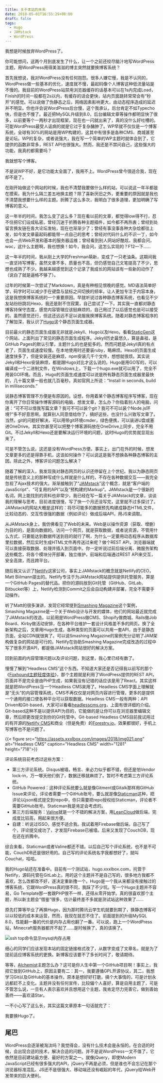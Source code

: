 ```yaml
---
title: 关于本站的未来
date: 2018-05-01T16:55:29+08:00
draft: false
tags:
  - Hugo
  - JAMstack
  - WordPress
---
```


我想是时候放弃WordPress了。

你可能想问，这两个月到底发生了什么，让一个之前还绞尽脑汁地写WordPress主题，用WordPress用得美滋滋的博主突然就要换博客系统？

首先我想说，我对WordPress没有任何抱怨。很多人嫌它慢，我是不认同的，WordPress做一些基本的优化，速度就不慢，最起码像个人博客这种低流量站是不慢的。我目前的WordPress站禁用浏览器缓存的话基本可以在1s内完成Load，Finish的时间一般都在2s以内，有缓存的话会更快，站内页面跳转常常会有“秒开”的感觉。可以说做了伪静态之后，网络因素影响更大，由动态程序造成的延迟并不明显。你也许会说WordPress后台慢，这个我承认，后台肯定不如Typecho快，但是也不慢了。最近把MySQL升级到8.0，后台编辑文章等操作都明显快了很多，以前要等个一两秒才出现框架，现在也一闪就出来了，真的没什么好吐槽的。可能WordPress最受人诟病的就是它过于复杂臃肿了。WP早就不仅仅是一个博客系统，全球有30%的网站是用WP构建的，这其中有很多是各种CMS、商城甚至是论坛。WP的复杂，或者说强大，我在写一个简单的WP主题时就体会到了，它提供的函数非常多，REST API也很强大。然而，我还是不禁问自己，这些强大的功能，我真的都需要吗？

我就想写个博客。

不是说WP不好，是它功能太全面了，我用不上。WordPress曾今很适合我，现在却不是了。

在刚开始做这个网站的时候，我也不清楚我要做什么样的站，可以说这一年半都是在摸索。我为什么隔三差五地换主题？除了喜新厌旧之外，更重要的原因就是我也不清楚我想要什么样的主题。折腾了这么多次，我明白了很多道理，更加明确了写博客的意义。

这一年半的时间，我怎么变了这么多？现在看以前的文章，都觉得low得不行，忍不住把它们设成私密。曾经沉迷于折腾各种主题插件，如今都不再热衷；曾经到处留言换友链在各大论坛发帖，现在也渐渐少了；曾经有事没事各种大杂烩都往上发，如今发文章最起码都能带一点自己的思考；曾经对代码什么的不识一丁，如今也会一点Web开发和基本的服务器运维；曾经看到别人网站好酷炫，我都会问，woc，这什么主题啊，我也想换！如今，我会问，这怎么实现的？F12一下……

这一年半的时间，我从刚上大学的Freshman萌新，变成了一只老油条。这期间我一直坚持写博客，虽然文章不多，质量也不高，但仍感觉自己文笔提高了不少，思想也成熟了不少。我越来越感觉到这个记录了我成长的网站该有一些新的动作了（说白了就是逼格不够了）。

过年的时候第一次尝试了Markdown，真是有种相见恨晚的感觉。MD语法简单好学，码字时可以减少手在键盘与鼠标之间切换的频率，让人更加专注于内容本身。这是我想换博客系统的一个重要原因。早就听说过各种静态博客系统，也看见不少友站纷纷跳坑Hexo，我还是耐不住寂寞，自己尝试了一下。其实我一直都对静态博客持保守态度，感觉内容管理应该挺麻烦的，自己用过了以后感觉也是可以接受的。虽然感觉还行，但这还远远不足以说服我换博客系统。随着对静态博客程序的了解加深，我认识了[Hugo](https://gohugo.io)这个静态页面生成器。

目前最火的静态页面生成器无非就是Jekyll、Hugo以及Hexo。看看[StaticGen](https://www.staticgen.com/)这个网站，上面列出了常见的静态页面生成程序。Jekyll历史最悠久，算是鼻祖，是GitHub Pages的默认引擎，主题什么的也是挺多的。然而问题是Jekyll真的有点老了，页面生成速度较慢。在本地使用时还要装ruby，略麻烦。Hexo的页面生成速度快多了，但是安装还是麻烦，npm安装几千个文件，想想就很烦。其实说Jekyll和Hexo安装麻烦，都是跟Hugo对比才这么说的。Hugo是用GO写的，可以编译成一个二进制文件，在Windows上，下载一个hugo.exe就可以用了，完全不用装GO环境。而且，Hugo的页面生成速度可以说是所有静态页面生成器里最快的，几十篇文章一般也就几百毫秒。真如官网上所说：“Install in seconds, build in milliseconds.”

说静态博客管理不方便是有原因的。设想，你用着某个静态博客程序写博客，现在你离开了你日常操作博客源码的电脑，想发文章，怎么办？你指着别人的电脑，问道：“可不可以借我写篇文章？我可不可以装个git？我可不可以装个Node.js环境?”多不好意思啊，就算别人同意借给你了，搞好这些，也没什么兴致写文章了。当然，git的问题好解决，可以用带git环境cmder，绿色便携，可以装进U盘或塞进OneDrive。其实你甚至可以把整个博客源码放在OneDrive上同步，完全不用Git。不过Jekyll和Hexo还是要解决运行环境的问题，这时Hugo的优势就显现出来了。

可是不管怎么说，这还是没有WordPress方便。事实上，出门在外的时候，想发文章更多的还是得靠手机，这该如何操作？可以说这是我不想换各种静态博客的主因。除此之外，博客评论问题怎么解决？

随着了解的深入，我发现我对静态网页的认识还停留在上个世纪。我以为静态网页就是传统意义上的那种写成什么样就是什么样的，不存在各种数据交互——我完全忽视了Ajax技术的强大。渐渐接触到了“[JAMstack](https://jamstack.org)”这个概念，就是“客户端的JavaScript”、“可复用的API”以及“预构建的Markup”。JAMstack是一个很新的名词，网上能找到的资料也非常少，我已经在写一篇关于JAMstack的文章，谈谈我的理解与思考，目前进度很慢，写了快一个月还没写完，这里就不过多探讨了。JAMstack的网站大概是这样的：将尽可能多的数据预先构建成静态HTML文件，比较动态的、交互性很强的数据（例如评论）做成后端API，用JS来调取。

从JAMstack身上，我仿佛看见了Web的未来。Web是以操作资源（获取、增删）为目的的，是面向数据的。访问一个网页，就是获取数据，或者说资源，不管用什么方式，只要能达到数据传送到目的就行了啊，为什么一定要用动态程序从数据库里拉数据，然后实时生成HTML文件再传送过来呢？做个REST API，浏览器端就可以直接获取数据、处理并插入到页面中。你一定听说过前后端分离、微服务架构这些概念，将各个模块分开部署，独立维护，前端和后端通过REST API来交互，安全高效，而且跨平台。

随后我又认识了[Netlify](https://www.netlify.com)这家公司，事实上JAMstack的概念就是Netlify的CEO，Matt Biilmann提出的。Netlify专注于为JAMstack网站提供提供托管服务，算是一个GitHub Pages的替代品。把你的源码放到Git托管（GitHub、GitLab、Bitbucket等）上，Netlify检测到Commit之后会自动构建并部署，完全不需要手动操作。

听了Matt的很多演讲，发现它经常提到[Smashing Magazine](https://www.smashingmagazine.com/)这个案例，Smashing Magazine是一个关于Web设计与开发的媒体，他们的网站最近就完成了JAMstack的改造。以前用是WordPress做CMS、Shopify做商城、Rails做Job Board、Kirby做活动安排，在各种平台维护一套设计风格差不多的网页。换了全新架构之后，文章用Hugo生成，各种类型的页面可以共用一套API，由于是静态页面，全站CDN就很爽了。可以说Smashing Magazine的案例充分证明了JAM架构做复杂的网站是可行的。Netlify在协助Smashing Magazine完成改造的过程中写了很多开源API，都是做JAMstack网站很好的解决方案。

回到前面的内容管理问题以及评论问题，到这里，我心里已经有数了。

慢慢了解到“Headless CMS”这个东西。不知道大家还是否记得我以前写的那个《[Foxhound主题轻度体验](https://www.xxxlbox.com/posts/2017/try-wp-theme-foxhound/)》，那个主题就是利用了WordPress提供的REST API，页面并不是完全是由PHP生成，如果我没有记错的话应该是用了React。其实这样就是把WordPress当一个Headless CMS来用了。Headless CMS字面上理解就是“无头”的内容管理系统，CMS不再仅仅是对网页内容进行管理，更多的是提供一个通用的接口使各种平台可以获取数据。Headless CMS一般有两种：API Driven和Git-based，大家可以看看[headlesscms.org](https://headlesscms.org)，上面有很详细的介绍。Git-based这种不是以提供API为目的，它能做的是让你可以在浏览器里编辑文章，然后把更改提交到你的Git托管中。Git-based Headless CMS目前我试用过的有开源的[Netlify CMS](https://www.netlifycms.org/)和商业（但是免费）的[Forestry.io](https://forestry.io/)。效果都很好，手机上写博客也不是问题了。

{{< figure src="https://assets.xxxlbox.com/images/2018/img021.png" alt="Headless CMS" caption="Headless CMS" width="1281" height="718">}}

评论系统目前考虑过这些方案：

* 第三方评论系统。Disqus被墙，畅言、来必力似乎都不错，但还是怕Vendor lock-in，万一哪天他们倒了，数据迁移就麻烦了。暂时不考虑第三方评论系统。
* GitHub Powered：这种评论系统要么就是像Gitment或Gitalk那样用GitHub Issue来评论，评论者需要一个GitHub账号，要么就是像[Staticman](https://staticman.net/)这种，把评论以json格式提交到repo中，你只需要把repo授权给Staticman，评论者不需要GitHub账号。Staticman我是肯定会考虑的。
* 第三方后端服务：[Valine](https://valine.js.org/)就是一个不错的解决方案，用[LeanCloud](https://leancloud.cn/)做后端，完成度比较高，用起来很方便。
* 自建：听说过ISSO，感觉不适合我。我试着用Firebase做后端，自己写了个，评论提交成功了，才发现Firebase已被墙。后来又发现了CouchDB，现在还在折腾中。

综合来看，Staticman或者Valine都还不错。以后自己写个评论系统，也不是不可能，CouchDB还是很好用的。自己写的评论系统名字我都想好了，就叫Couchat，哈哈。

我的Hugo站还在准备中。目前有一个测试站，hugo.xxxlbox.com，托管于Netlify，源码托管在GitLab上。用的这个主题并不是自己写的，很多地方我都不喜欢，怎么改都改不好，遂决定重新撸一个。Hugo是一个我从来都没有接触过的博客系统，它跟WordPress真的很不同，我踩了不少坑。写一个Hugo主题并不容易，Go Template那一套跟PHP很不一样，还得从零开始学。真的很喜欢那个主题，所以新主题会“借鉴”很多，估计最终差不多就是测试站这种效果了……

原先打算等毕业了再换Hugo，因为那时腾讯云学生机就要到期了，换静态博客可以以较低的成本来运营，然而，我现在就忍不住了。前面提到的升级MySQL 8.0，性能翻一番的代价是内存占用也翻了一番。可以说，跑上一个WordPress站，Minecraft服务器都开不起了……是时候换了，真的该换了。

![ssh top命令显示mysql内存占用](https://assets.xxxlbox.com/images/2018/img022.png)

细心的同学们应该发现本站的固定链接格式改了，从数字变成了文章名，就是为了提前适应博客系统的更换。新博客应该要不了多长时间了，敬请期待。

等等，[Alchemist](https://github.com/Track3/alchemist)主题怎么办？这可是你人生中第一个GitHub项目啊！事实上，我把它放到GitHub上，原因主要有二：其一，我要遵循GPL开源协议，其二，我想学习Git以及GitHub的基本操作。原本是想好好打磨，搞个大事情的，可是计划永远都赶不上变化。主题并没有任何宣传，比较偏个人喜好，算是自用主题了，可是不管怎么说，一旦有人表示喜欢并且想用这个主题，我肯定尽力完善它，做到善始善终——喜欢请Star。

一不小心写了这么长，其实这篇文章原本一句话就完了：

我要换Hugo了。

## 尾巴

WordPress会逐渐被淘汰吗？我觉得会，没有什么技术会是永恒的。在合适的时候，会出现合适的技术，解决合适的问题。并不是说WordPress一文不值了，它依然是目前建站最方便、最好的方案之一。就像jQuery，即使Modern JavaScript已经有很多强大的API，jQuery不再是必须，但是谁也不会忘记在那个浏览器标准混乱、JS还不是很强大、移动端还没有崛起的年代，jQuery给Web开发带来的巨大便利。
